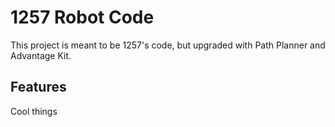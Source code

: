 # 1257 Robot Code
This project is meant to be 1257's code, but upgraded with Path Planner and Advantage Kit.

## Features
Cool things